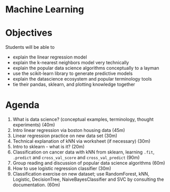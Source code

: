 # Machine Learning

# Objectives
Students will be able to
- explain the linear regression model
- explain the k-nearest neighbors model very technically
- explain the popular data science algorithms conceptually to a layman
- use the scikit-learn library to generate predictive models
- explain the datascience ecosystem and popular terminology tools
- tie their pandas, sklearn, and plotting knowledge together

# Agenda
1. What is data science? (conceptual examples, terminology, thought experiments) (40m)
2. Intro linear regression via boston housing data (45m)
3. Linear regression practice on new data set (30m)
4. Technical explanation of kNN via worksheet (if necessary) (30m)
5. Intro to sklearn - what is it? (20m)
6. Classification on cancer data with kNN from sklearn, learning `.fit`, `.predict` and `cross_val_score` and `cross_val_predict` (90m)
7. Group reading and discussion of popular data science algorithms (60m)
8. How to use logistic regression classifier (30m)
9. Classification exercise on new dataset; use RandomForest, kNN, Logistic, DecisionTree, NaiveBayesClassifier and SVC by consulting the documentation. (60m)